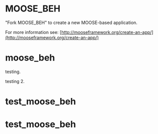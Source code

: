 MOOSE_BEH
=====

"Fork MOOSE_BEH" to create a new MOOSE-based application.

For more information see: [http://mooseframework.org/create-an-app/](http://mooseframework.org/create-an-app/)
# moose_beh

testing.

testing 2.
# test_moose_beh
# test_moose_beh

